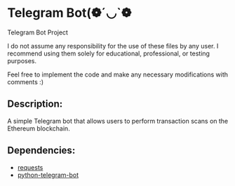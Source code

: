 # Telegram Bot(❁´◡`❁
Telegram Bot Project

I do not assume any responsibility for the use of these files by any user.
I recommend using them solely for educational, professional, or testing purposes.

Feel free to implement the code and make any necessary modifications with comments :)

## Description:
A simple Telegram bot that allows users to perform transaction scans on the Ethereum blockchain.

## Dependencies:
- [requests](https://pypi.org/project/requests/)
- [python-telegram-bot](https://pypi.org/project/python-telegram-bot/)

